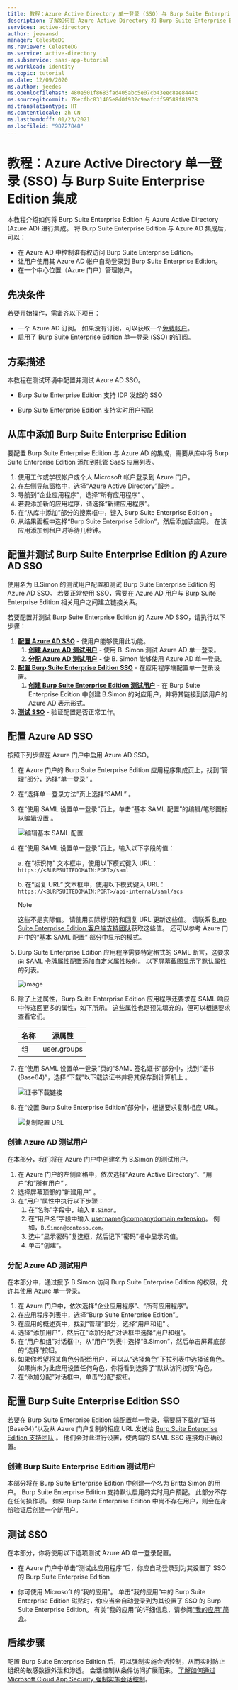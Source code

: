 ```yaml
---
title: 教程：Azure Active Directory 单一登录 (SSO) 与 Burp Suite Enterprise Edition 集成 | Microsoft Docs
description: 了解如何在 Azure Active Directory 和 Burp Suite Enterprise Edition 之间配置单一登录。
services: active-directory
author: jeevansd
manager: CelesteDG
ms.reviewer: CelesteDG
ms.service: active-directory
ms.subservice: saas-app-tutorial
ms.workload: identity
ms.topic: tutorial
ms.date: 12/09/2020
ms.author: jeedes
ms.openlocfilehash: 480e501f8683fad405abc5e07cb43eec8ae8444c
ms.sourcegitcommit: 78ecfbc831405e8d0f932c9aafcdf59589f81978
ms.translationtype: HT
ms.contentlocale: zh-CN
ms.lasthandoff: 01/23/2021
ms.locfileid: "98727848"
---
```

# <a name="tutorial-azure-active-directory-single-sign-on-sso-integration-with-burp-suite-enterprise-edition"></a>教程：Azure Active Directory 单一登录 (SSO) 与 Burp Suite Enterprise Edition 集成

本教程介绍如何将 Burp Suite Enterprise Edition 与 Azure Active Directory (Azure AD) 进行集成。 将 Burp Suite Enterprise Edition 与 Azure AD 集成后，可以：

* 在 Azure AD 中控制谁有权访问 Burp Suite Enterprise Edition。
* 让用户使用其 Azure AD 帐户自动登录到 Burp Suite Enterprise Edition。
* 在一个中心位置（Azure 门户）管理帐户。

## <a name="prerequisites"></a>先决条件

若要开始操作，需备齐以下项目：

* 一个 Azure AD 订阅。 如果没有订阅，可以获取一个[免费帐户](https://azure.microsoft.com/free/)。
* 启用了 Burp Suite Enterprise Edition 单一登录 (SSO) 的订阅。

## <a name="scenario-description"></a>方案描述

本教程在测试环境中配置并测试 Azure AD SSO。


* Burp Suite Enterprise Edition 支持 IDP 发起的 SSO

* Burp Suite Enterprise Edition 支持实时用户预配


## <a name="adding-burp-suite-enterprise-edition-from-the-gallery"></a>从库中添加 Burp Suite Enterprise Edition

要配置 Burp Suite Enterprise Edition 与 Azure AD 的集成，需要从库中将 Burp Suite Enterprise Edition 添加到托管 SaaS 应用列表。

1. 使用工作或学校帐户或个人 Microsoft 帐户登录到 Azure 门户。
1. 在左侧导航窗格中，选择“Azure Active Directory”服务  。
1. 导航到“企业应用程序”，选择“所有应用程序” 。
1. 若要添加新的应用程序，请选择“新建应用程序”。
1. 在“从库中添加”部分的搜索框中，键入 Burp Suite Enterprise Edition 。
1. 从结果面板中选择“Burp Suite Enterprise Edition”，然后添加该应用。 在该应用添加到租户时等待几秒钟。


## <a name="configure-and-test-azure-ad-sso-for-burp-suite-enterprise-edition"></a>配置并测试 Burp Suite Enterprise Edition 的 Azure AD SSO

使用名为 B.Simon 的测试用户配置和测试 Burp Suite Enterprise Edition 的 Azure AD SSO。 若要正常使用 SSO，需要在 Azure AD 用户与 Burp Suite Enterprise Edition 相关用户之间建立链接关系。

若要配置并测试 Burp Suite Enterprise Edition 的 Azure AD SSO，请执行以下步骤：

1. **[配置 Azure AD SSO](#configure-azure-ad-sso)** - 使用户能够使用此功能。
    1. **[创建 Azure AD 测试用户](#create-an-azure-ad-test-user)** - 使用 B. Simon 测试 Azure AD 单一登录。
    1. **[分配 Azure AD 测试用户](#assign-the-azure-ad-test-user)** - 使 B. Simon 能够使用 Azure AD 单一登录。
1. **[配置 Burp Suite Enterprise Edition SSO](#configure-burp-suite-enterprise-edition-sso)** - 在应用程序端配置单一登录设置。
    1. **[创建 Burp Suite Enterprise Edition 测试用户](#create-burp-suite-enterprise-edition-test-user)** - 在 Burp Suite Enterprise Edition 中创建 B.Simon 的对应用户，并将其链接到该用户的 Azure AD 表示形式。
1. **[测试 SSO](#test-sso)** - 验证配置是否正常工作。

## <a name="configure-azure-ad-sso"></a>配置 Azure AD SSO

按照下列步骤在 Azure 门户中启用 Azure AD SSO。

1. 在 Azure 门户的 Burp Suite Enterprise Edition 应用程序集成页上，找到“管理”部分，选择“单一登录”  。
1. 在“选择单一登录方法”页上选择“SAML” 。
1. 在“使用 SAML 设置单一登录”页上，单击“基本 SAML 配置”的编辑/笔形图标以编辑设置 。

   ![编辑基本 SAML 配置](common/edit-urls.png)

1. 在“使用 SAML 设置单一登录”页上，输入以下字段的值： 

    a. 在“标识符”  文本框中，使用以下模式键入 URL：`https://<BURPSUITEDOMAIN:PORT>/saml`

    b. 在“回复 URL”  文本框中，使用以下模式键入 URL：`https://<BURPSUITEDOMAIN:PORT>/api-internal/saml/acs`

    > [!NOTE]
    > 这些不是实际值。 请使用实际标识符和回复 URL 更新这些值。 请联系 [Burp Suite Enterprise Edition 客户端支持团队](mailto:support@portswigger.net)获取这些值。 还可以参考 Azure 门户中的“基本 SAML 配置”  部分中显示的模式。

1. Burp Suite Enterprise Edition 应用程序需要特定格式的 SAML 断言，这要求向 SAML 令牌属性配置添加自定义属性映射。 以下屏幕截图显示了默认属性的列表。

    ![image](common/edit-attribute.png)

1. 除了上述属性，Burp Suite Enterprise Edition 应用程序还要求在 SAML 响应中传递回更多的属性，如下所示。 这些属性也是预先填充的，但可以根据要求查看它们。


    | 名称 | 源属性|
    | ---------------| --------------- |    
    | 组 | user.groups |

1. 在“使用 SAML 设置单一登录”页的“SAML 签名证书”部分中，找到“证书(Base64)”，选择“下载”以下载该证书并将其保存到计算机上     。

    ![证书下载链接](common/certificatebase64.png)

1. 在“设置 Burp Suite Enterprise Edition”部分中，根据要求复制相应 URL。

    ![复制配置 URL](common/copy-configuration-urls.png)

### <a name="create-an-azure-ad-test-user"></a>创建 Azure AD 测试用户

在本部分，我们将在 Azure 门户中创建名为 B.Simon 的测试用户。

1. 在 Azure 门户的左侧窗格中，依次选择“Azure Active Directory”、“用户”和“所有用户”  。
1. 选择屏幕顶部的“新建用户”  。
1. 在“用户”属性中执行以下步骤：
   1. 在“名称”字段中，输入 `B.Simon`。  
   1. 在“用户名”字段中输入 username@companydomain.extension。 例如，`B.Simon@contoso.com`。
   1. 选中“显示密码”复选框，然后记下“密码”框中显示的值。
   1. 单击“创建”。

### <a name="assign-the-azure-ad-test-user"></a>分配 Azure AD 测试用户

在本部分中，通过授予 B.Simon 访问 Burp Suite Enterprise Edition 的权限，允许其使用 Azure 单一登录。

1. 在 Azure 门户中，依次选择“企业应用程序”、“所有应用程序”。 
1. 在应用程序列表中，选择“Burp Suite Enterprise Edition”。
1. 在应用的概述页中，找到“管理”部分，选择“用户和组” 。
1. 选择“添加用户”，然后在“添加分配”对话框中选择“用户和组”。
1. 在“用户和组”对话框中，从“用户”列表中选择“B.Simon”，然后单击屏幕底部的“选择”按钮。
1. 如果你希望将某角色分配给用户，可以从“选择角色”下拉列表中选择该角色。 如果尚未为此应用设置任何角色，你将看到选择了“默认访问权限”角色。
1. 在“添加分配”对话框中，单击“分配”按钮。

## <a name="configure-burp-suite-enterprise-edition-sso"></a>配置 Burp Suite Enterprise Edition SSO

若要在 Burp Suite Enterprise Edition 端配置单一登录，需要将下载的“证书(Base64)”以及从 Azure 门户复制的相应 URL 发送给 [Burp Suite Enterprise Edition 支持团队](mailto:support@portswigger.net) 。 他们会对此进行设置，使两端的 SAML SSO 连接均正确设置。

### <a name="create-burp-suite-enterprise-edition-test-user"></a>创建 Burp Suite Enterprise Edition 测试用户

本部分将在 Burp Suite Enterprise Edition 中创建一个名为 Britta Simon 的用户。 Burp Suite Enterprise Edition 支持默认启用的实时用户预配。 此部分不存在任何操作项。 如果 Burp Suite Enterprise Edition 中尚不存在用户，则会在身份验证后创建一个新用户。

## <a name="test-sso"></a>测试 SSO 

在本部分，你将使用以下选项测试 Azure AD 单一登录配置。

* 在 Azure 门户中单击“测试此应用程序”后，你应自动登录到为其设置了 SSO 的 Burp Suite Enterprise Edition

* 你可使用 Microsoft 的“我的应用”。 单击“我的应用”中的 Burp Suite Enterprise Edition 磁贴时，你应当会自动登录到为其设置了 SSO 的 Burp Suite Enterprise Edition。 有关“我的应用”的详细信息，请参阅[“我的应用”简介](../user-help/my-apps-portal-end-user-access.md)。


## <a name="next-steps"></a>后续步骤

配置 Burp Suite Enterprise Edition 后，可以强制实施会话控制，从而实时防止组织的敏感数据外泄和渗透。 会话控制从条件访问扩展而来。 [了解如何通过 Microsoft Cloud App Security 强制实施会话控制](/cloud-app-security/proxy-deployment-any-app)。